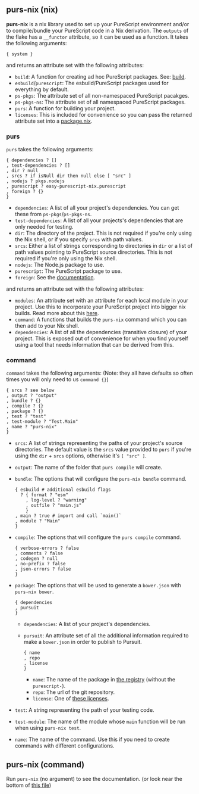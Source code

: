 ## purs-nix (nix)

**purs-nix** is a nix library used to set up your PureScript environment and/or to compile/bundle your PureScript code in a Nix derivation. The `outputs` of the flake has a `__functor` attribute, so it can be used as a function. It takes the following arguments:

```
{ system }
```
and returns an attribute set with the following attributes:
- `build`: A function for creating ad hoc PureScript packages. See: [build](adding-packages.md#build).
- `esbuild`/`purescript`: The esbuild/PureScript packages used for everything by default.
- `ps-pkgs`: The attribute set of all non-namespaced PureScript pacakges.
- `ps-pkgs-ns`: The attribute set of all namespaced PureScript packages.
- `purs`: A function for building your project.
- `licenses`: This is included for convenience so you can pass the returned attribute set into a [package.nix](adding-packages.md#using-info).

### purs

`purs` takes the following arguments:

```
{ dependencies ? []
, test-dependencies ? []
, dir ? null
, srcs ? if isNull dir then null else [ "src" ]
, nodejs ? pkgs.nodejs
, purescript ? easy-purescript-nix.purescript
, foreign ? {}
}
```

- `dependencies`: A list of all your project's dependencies. You can get these from `ps-pkgs`/`ps-pkgs-ns`.
- `test-dependencies`: A list of all your projects's dependencies that are only needed for testing.
- `dir`: The directory of the project. This is not required if you're only using the Nix shell, or if you specify `srcs` with path values.
- `srcs`: Either a list of strings corresponding to directories in `dir` or a list of path values pointing to PureScript source directories. This is not required if you're only using the Nix shell.
- `nodejs`: The Node.js package to use.
- `purescript`: The PureScript package to use.
- `foreign`: See the [documentation](foreign.md).

and returns an attribute set with the following attributes:
- <span id="purs-modules">`modules`</span>: An attribute set with an attribute for each local module in your project. Use this to incorporate your PureScript project into bigger nix builds. Read more about this [here](derivations.md).
- `command`: A functions that builds the `purs-nix` command which you can then add to your Nix shell.
- `dependencies`: A list of all the dependencies (transitive closure) of your project. This is exposed out of convenience for when you find yourself using a tool that needs information that can be derived from this.

### command
`command` takes the following arguments: (Note: they all have defaults so often times you will only need to us `command {}`)

```
{ srcs ? see below
, output ? "output"
, bundle ? {}
, compile ? {}
, package ? {}
, test ? "test"
, test-module ? "Test.Main"
, name ? "purs-nix"
}
```

- `srcs`: A list of strings representing the paths of your project's source directories. The default value is the `srcs` value provided to `purs` if you're using the `dir` + `srcs` options, otherwise it's `[ "src" ]`.
- `output`: The name of the folder that `purs compile` will create.
- `bundle`: The options that will configure the `purs-nix bundle` command.

  ```
  { esbuild # additional esbuild flags
    ? { format ? "esm"
      , log-level ? "warning"
      , outfile ? "main.js"
      }
  , main ? true # import and call `main()`
  , module ? "Main"
  }
  ```

- `compile`: The options that will configure the `purs compile` command.

  ```
  { verbose-errors ? false
  , comments ? false
  , codegen ? null
  , no-prefix ? false
  , json-errors ? false
  }
  ```

- `package`: The options that will be used to generate a `bower.json` with `purs-nix bower`.

  ```
  { dependencies
  , pursuit
  }
  ```
    - `dependencies`: A list of your project's dependencies.
	- `pursuit`: An attribute set of all the additional information required to make a `bower.json` in order to publish to Pursuit.

	  ```
	  { name
	  , repo
	  , license
	  }
	  ```
	  - `name`: The name of the package in [the registry](https://github.com/purescript/registry) (without the `purescript-`).
	  - `repo`: The url of the git repository.
	  - `license`: One of [these licenses](https://github.com/NixOS/nixpkgs/blob/master/lib/licenses.nix).

- `test`: A string representing the path of your testing code.
- `test-module`: The name of the module whose `main` function will be run when using `purs-nix test`.
- `name`: The name of the command. Use this if you need to create commands with different configurations.

## purs-nix (command)
Run `purs-nix` (no argument) to see the documentation. (or look near the bottom of [this file](/purs-nix-command.nix))
